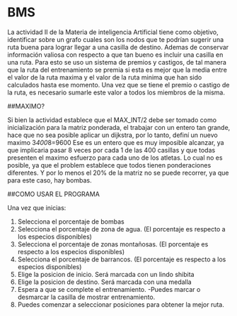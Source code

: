 # BMS

La actividad II de la Materia de inteligencia Artificial tiene como objetivo, identificar sobre un grafo cuales son los nodos que te podrían sugerir una ruta buena para lograr llegar a una casilla de destino. Ademas de conservar información valiosa con respecto a que tan bueno es incluir una casilla en una ruta.
Para esto se uso un sistema de premios y castigos, de tal manera que la ruta del entrenamiento se premia si esta es mejor que la media entre el valor de la ruta maxima y el valor de la ruta minima que han sido calculados hasta ese momento.
Una vez que se tiene el premio o castigo de la ruta, es necesario sumarle este valor a todos los miembros de la misma.

##MAXIMO?

Si bien la actividad establece que el MAX_INT/2 debe ser tomado como inicialización para la matriz ponderada, el trabajar con un entero tan grande, hace que no sea posible aplicar un dijkstra, por lo tanto, definí un nuevo maximo
3*400*8=9600
Ese es un entero que es muy imposible alcanzar, ya que implicaria pasar 8 veces por cada 1 de las 400 casillas y que todas presenten el maximo esfuerzo para cada uno de los atletas. Lo cual no es posible, ya que el problem establece que todos tienen ponderaciones diferentes. Y por lo menos el 20% de la matriz no se puede recorrer, ya que para este caso, hay bombas.


##COMO USAR EL PROGRAMA

Una vez que inicias:
1. Selecciona el porcentaje de bombas 
2. Selecciona el porcentaje de zona de agua. (El porcentaje es respecto a los especios disponibles)
3. Selecciona el porcentaje de zonas montañosas. (El porcentaje es respecto a los especios disponibles)
4. Selecciona el porcentaje de barrancos. (El porcentaje es respecto a los especios disponibles)
5. Elige la posicion de inicio. Será marcada con un lindo shibita
6. Elige la posicion de destino. Será marcada con una medalla
7. Espera a que se complete el entrenamiento.
  -Puedes marcar o desmarcar la casilla de mostrar entrenamiento.
 8. Puedes comenzar a seleccionar posiciones para obtener la mejor ruta.
 
 
